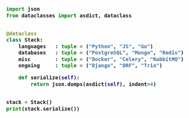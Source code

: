 <!-- Zero width character is used to put extra blank lines before and after code -->

<h3>
    
```python
​
import json
from dataclasses import asdict, dataclass


@dataclass
class Stack:
    languages   : tuple = ("Python", "JS", "Go")
    databases   : tuple = ("PostgreSQL", "Mongo", "Redis")
    misc        : tuple = ("Docker", "Celery", "RabbitMQ")
    ongoing     : tuple = ("Django", "DRF", "Trio")

    def serialize(self):
        return json.dumps(asdict(self), indent=4)


stack = Stack()
print(stack.serialize())
​
```
</h3>
